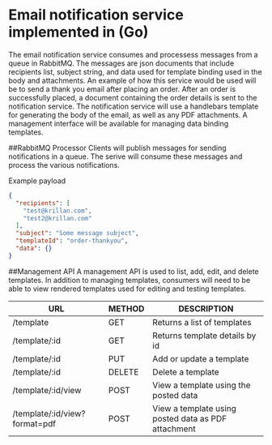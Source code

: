 # Email notification service implemented in (Go)
The email notification service consumes and processess messages from a queue in RabbitMQ.  The messages are json documents that include recipients list, subject string, and data used for template binding used in the body and attachments. An example of how this service would be used will be to send a thank you email after placing an order.  After an order is successfully placed, a document containing the order details is sent to the notification service. The notification service will use a handlebars template for generating the body of the email, as well as any PDF attachments.  A management interface will be available for managing data binding templates.

##RabbitMQ Processor
Clients will publish messages for sending notifications in a queue.  The serive will consume these messages and process the various notifications.

Example payload
```json
{
  "recipients": [
    "test@krillan.com",
    "test2@krillan.com"
  ],
  "subject": "Some message subject",
  "templateId": "order-thankyou",
  "data": {}
}
```

##Management API
A management API is used to list, add, edit, and delete templates.  In addition to managing templates, consumers will need to be able to view rendered templates used for editing and testing templates.

| URL | METHOD | DESCRIPTION |
| --- | --- | --- |
| /template | GET | Returns a list of templates |
| /template/:id | GET | Returns template details by id |
| /template/:id | PUT | Add or update a template |
| /template/:id | DELETE | Delete a template |
| /template/:id/view | POST | View a template using the posted data |
| /template/:id/view?format=pdf | POST | View a template using posted data as PDF attachment |
